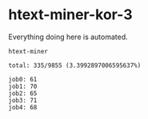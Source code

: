 # htext-miner-kor-3

Everything doing here is automated.

```
htext-miner

total: 335/9855 (3.3992897006595637%)

job0: 61
job1: 70
job2: 65
job3: 71
job4: 68
```